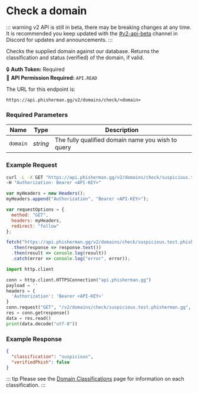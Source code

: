 # Check a domain <Badge type="tip" text="GET" vertical="middle" />

::: warning
v2 API is still in beta, there may be breaking changes at any time. It is recommended you keep updated with the [#v2-api-beta](https://discord.com/channels/878130674844979210/904090622208663632) channel in Discord for updates and announcements.
:::

Checks the supplied domain against our database. Returns the classification and status (verified) of the domain, if valid.

:lock: **Auth Token:** Required  
:key: **API Permission Required:** `API.READ`

The URL for this endpoint is:

```:no-line-numbers
https://api.phisherman.gg/v2/domains/check/<domain>
```

### Required Parameters

| Name     | Type     | Description                                       |
| -------- | -------- | ------------------------------------------------- |
| `domain` | _string_ | The fully qualified domain name you wish to query |

### Example Request

<CodeGroup>
   <CodeGroupItem title="CURL" active>

```bash
curl -L -X GET "https://api.phisherman.gg/v2/domains/check/suspicious.test.phisherman.gg" \
-H "Authorization: Bearer <API-KEY>"
```

</CodeGroupItem>

  <CodeGroupItem title="JS">

```js
var myHeaders = new Headers();
myHeaders.append("Authorization", "Bearer <API-KEY>");

var requestOptions = {
  method: "GET",
  headers: myHeaders,
  redirect: "follow"
};

fetch("https://api.phisherman.gg/v2/domains/check/suspicious.test.phisherman.gg", requestOptions)
  .then(response => response.text())
  .then(result => console.log(result))
  .catch(error => console.log("error", error));
```

  </CodeGroupItem>

  <CodeGroupItem title="Python">

```py
import http.client

conn = http.client.HTTPSConnection("api.phisherman.gg")
payload = ''
headers = {
  'Authorization': 'Bearer <API-KEY>'
}
conn.request("GET", "/v2/domains/check/suspicious.test.phisherman.gg", payload, headers)
res = conn.getresponse()
data = res.read()
print(data.decode("utf-8"))
```

  </CodeGroupItem>

</CodeGroup>

### Example Response

```json
{
  "classification": "suspicious",
  "verifiedPhish": false
}
```

::: tip
Please see the [Domain Classifications](/guide/domain-classifications.md) page for information on each classification.
:::
